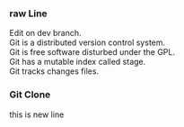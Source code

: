 ### raw Line
Edit on dev branch.    
Git is a distributed version control system.    
Git is free software disturbed under the GPL.    
Git has a mutable index called stage.   
Git tracks changes files.   


### Git Clone
this is new line
